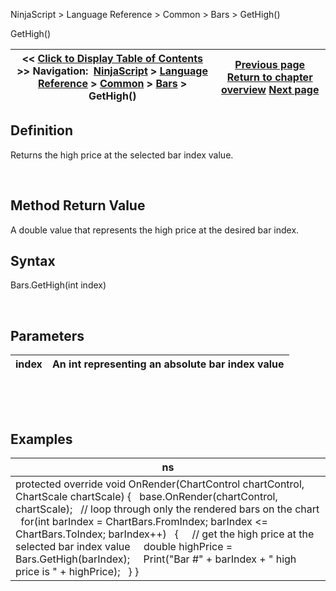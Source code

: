 ﻿


NinjaScript \> Language Reference \> Common \> Bars \> GetHigh()






















GetHigh()







| \<\< [Click to Display Table of Contents](gethigh.md) \>\> **Navigation:**     [NinjaScript](ninjascript.md) \> [Language Reference](language_reference_wip.md) \> [Common](common.md) \> [Bars](bars.md) \> GetHigh() | [Previous page](getdaybar.md) [Return to chapter overview](bars.md) [Next page](getlow.md) |
| --- | --- |











## Definition


Returns the high price at the selected bar index value.


 


## Method Return Value


A double value that represents the high price at the desired bar index.


## 


## Syntax


Bars.GetHigh(int index)


 


## Parameters




| index | An int representing an absolute bar index value |
| --- | --- |



 


 


## Examples




| ns |
| --- |
| protected override void OnRender(ChartControl chartControl, ChartScale chartScale) {    base.OnRender(chartControl, chartScale);    // loop through only the rendered bars on the chart    for(int barIndex \= ChartBars.FromIndex; barIndex \<\= ChartBars.ToIndex; barIndex\+\+)    {      // get the high price at the selected bar index value      double highPrice \= Bars.GetHigh(barIndex);      Print("Bar \#" \+ barIndex \+ " high price is " \+ highPrice);    } } |










